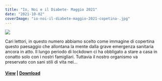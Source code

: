 ```yaml
---
title: "Io, Noi e il Diabete- Maggio 2021"
date: "2021-10-02"
coverImage: "io-noi-il-diabete-maggio-2021-copetina-.jpg"
---
```


![](images/io-noi-il-diabete-maggio-2021-copetina-.jpg)

Cari lettori, in questo numero abbiamo scelto come immagine di copertina questo paesaggio che allontana la mente dalla grave emergenza sanitaria ancora in atto. Il lungo periodo di lockdown ci ha obbligato a stare a casa in conatto solo con i nostri famigliari. Tuttavia il nostro organismo va preservato con sani stili di vita nei…

<!-- \[vc\_row\]\[vc\_column width="1/2"\]\[vc\_column\_text\]

**In questo numero: Assemblea annuale, Telemedicina, Le vaccinazioni ai diabetici, Le nostre borse di studio, Ecodoppler a Chiari, Prevenzione del diabete 2 con il movimento, Prevenzione delle lesioni al piede, Esami clinici, Intervista con la dietista Erka Piccini, I legumi.**

Scarica il giornalino cliccando sul link:

[io noi il diabete maggio 2021-bassa](http://www.associazionediabeticibrescia.it/wp-content/uploads/2021/10/io-noi-il-diabete-maggio-2021-bassa.pdf)[![](images/io-noi-il-diabete-maggio-2021-copetina--212x300.jpg)](http://www.associazionediabeticibrescia.it/wp-content/uploads/2021/10/io-noi-il-diabete-maggio-2021-bassa.pdf)

\[/vc\_column\_text\]\[ultimate\_heading\]

Cari lettori,

in questo numero abbiamo scelto come immagine di copertina questo paesaggio che allontana la mente dalla grave emergenza sanitaria ancora in atto. Il lungo periodo di lockdown ci ha obbligato a stare a casa in conatto solo con i nostri famigliari. Tuttavia il nostro organismo va preservato con sani stili di vita nei quali l'ambiente gioca un ruolo fondamentale. Possiamo solo immergerci in passeggiate all'aria aperta. Il nostro corpo è organizzato non per una vita sedentaria nè per sforzi troppo intensi: appendere l'arte del movimento e della sua misyra è uno dei segreti per rendere il corpo resistente, associando una dieta equilibrata.   Luisella Rossi -->
#### [View](#) | [Download](#)